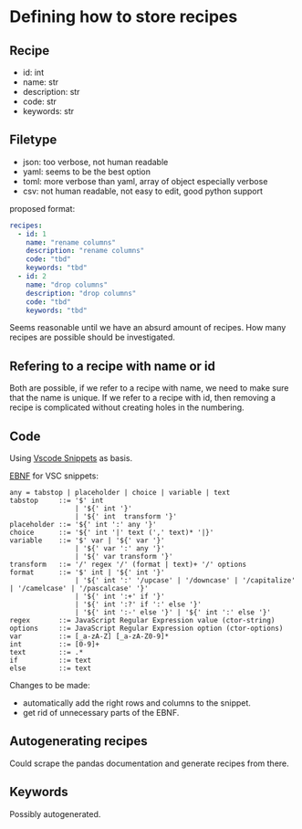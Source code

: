 # Defining how to store recipes

## Recipe

- id: int
- name: str
- description: str
- code: str
- keywords: str

## Filetype

- json: too verbose, not human readable
- yaml: seems to be the best option
- toml: more verbose than yaml, array of object especially verbose
- csv: not human readable, not easy to edit, good python support

proposed format:

```yaml
recipes:
  - id: 1
    name: "rename columns"
    description: "rename columns"
    code: "tbd"
    keywords: "tbd"
  - id: 2
    name: "drop columns"
    description: "drop columns"
    code: "tbd"
    keywords: "tbd"
```

Seems reasonable until we have an absurd amount of recipes. How many recipes are possible should be investigated.

## Refering to a recipe with name or id

Both are possible, if we refer to a recipe with name, we need to make sure that the name is unique.
If we refer to a recipe with id, then removing a recipe is complicated without creating holes in the numbering.

## Code

Using [Vscode Snippets](https://code.visualstudio.com/docs/editor/userdefinedsnippets) as basis.

[EBNF](https://en.wikipedia.org/wiki/Extended_Backus-Naur_form) for VSC snippets:

```ebnf
any = tabstop | placeholder | choice | variable | text
tabstop     ::= '$' int
                | '${' int '}'
                | '${' int  transform '}'
placeholder ::= '${' int ':' any '}'
choice      ::= '${' int '|' text (',' text)* '|}'
variable    ::= '$' var | '${' var '}'
                | '${' var ':' any '}'
                | '${' var transform '}'
transform   ::= '/' regex '/' (format | text)+ '/' options
format      ::= '$' int | '${' int '}'
                | '${' int ':' '/upcase' | '/downcase' | '/capitalize' | '/camelcase' | '/pascalcase' '}'
                | '${' int ':+' if '}'
                | '${' int ':?' if ':' else '}'
                | '${' int ':-' else '}' | '${' int ':' else '}'
regex       ::= JavaScript Regular Expression value (ctor-string)
options     ::= JavaScript Regular Expression option (ctor-options)
var         ::= [_a-zA-Z] [_a-zA-Z0-9]*
int         ::= [0-9]+
text        ::= .*
if          ::= text
else        ::= text
```

Changes to be made:

- automatically add the right rows and columns to the snippet.
- get rid of unnecessary parts of the EBNF.

## Autogenerating recipes

Could scrape the pandas documentation and generate recipes from there.

## Keywords

Possibly autogenerated.
